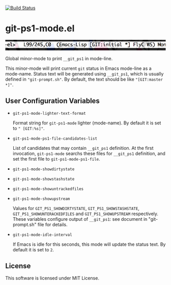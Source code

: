 [![Build Status](https://travis-ci.org/10sr/git-ps1-mode-el.svg)](https://travis-ci.org/10sr/git-ps1-mode-el)



git-ps1-mode.el
===============

![SS](ss.png)

Global minor-mode to print `__git_ps1` in mode-line.

This minor-mode will print current `git` status in Emacs mode-line as a
mode-name. Status text will be generated using `__git_ps1`, which is usually
defined in `"git-prompt.sh"`. By default, the text should be like
`"[GIT:master *]"`.




User Configuration Variables
----------------------------


* `git-ps1-mode-lighter-text-format`

  Format string for `git-ps1-mode` lighter (mode-name). By default it is set to
  `" [GIT:%s]"`.


* `git-ps1-mode-ps1-file-candidates-list`

  List of candidates that may contain `__git_ps1` definition.
  At the first invocation, `git-ps1-mode` searchs these files for `__git_ps1`
  definition, and set the first file to `git-ps1-mode-ps1-file`.


* `git-ps1-mode-showdirtystate`
* `git-ps1-mode-showstashstate`
* `git-ps1-mode-showuntrackedfiles`
* `git-ps1-mode-showupstream`

  Values for `GIT_PS1_SHOWDIRTYSTATE`, `GIT_PS1_SHOWSTASHSTATE`,
  `GIT_PS1_SHOWUNTERACKEDFILES` and `GIT_PS1_SHOWUPSTREAM` respectively.
  These variables configure output of `__git_ps1`: see document in
  "git-prompt.sh" file for details.

* `git-ps1-mode-idle-interval`

  If Emacs is idle for this seconds, this mode will update the status text.
  By default it is set to `2`.


License
-------

This software is licensed under MIT License.
